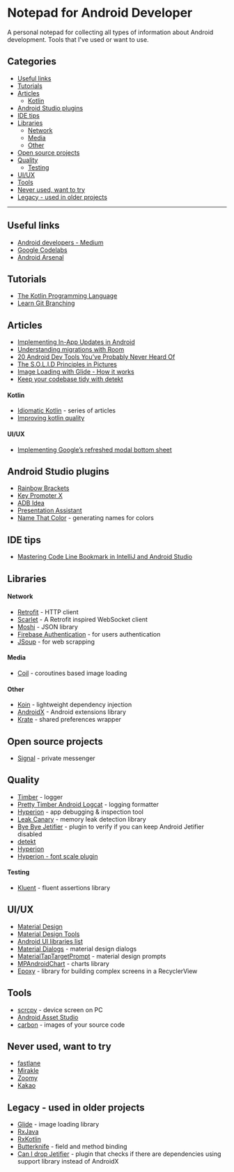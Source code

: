 # Notepad for Android Developer
A personal notepad for collecting all types of information about Android development. Tools that I've used or want to use.

## Categories
* [Useful links](#useful-links)
* [Tutorials](#tutorials)
* [Articles](#articles)
  * [Kotlin](#kotlin)
* [Android Studio plugins](#android-studio-plugins)
* [IDE tips](#ide-tips)
* [Libraries](#libraries)
  * [Network](#network)
  * [Media](#media)
  * [Other](#other)
* [Open source projects](#open-source-projects)
* [Quality](#quality)
  * [Testing](#testing)
* [UI/UX](#uiux)
* [Tools](#tools)
* [Never used, want to try](#never-used-want-to-try)
* [Legacy - used in older projects](#legacy---used-in-older-projects)
---
## Useful links
* [Android developers - Medium](https://medium.com/androiddevelopers)
* [Google Codelabs](https://codelabs.developers.google.com/)
* [Android Arsenal](https://android-arsenal.com/)

## Tutorials
* [The Kotlin Programming Language](https://caster.io/courses/kotlin-programming-language)
* [Learn Git Branching](https://learngitbranching.js.org/)

## Articles
* [Implementing In-App Updates in Android](https://medium.com/swlh/implementing-in-app-updates-in-android-26ea27609bd2)
* [Understanding migrations with Room](https://medium.com/androiddevelopers/understanding-migrations-with-room-f01e04b07929)
* [20 Android Dev Tools You’ve Probably Never Heard Of](https://medium.com/better-programming/20-android-dev-tools-youve-probably-never-heard-of-c6cc08b4e543)
* [The S.O.L.I.D Principles in Pictures](https://medium.com/backticks-tildes/the-s-o-l-i-d-principles-in-pictures-b34ce2f1e898)
* [Image Loading with Glide - How it works](https://codingwithmitch.com/blog/image-loading-with-glide-how-it-works/)
* [Keep your codebase tidy with detekt](https://medium.com/livefront/android-static-code-checks-keep-your-codebase-tidy-with-detekt-408435665fc3)
#### Kotlin
* [Idiomatic Kotlin](https://medium.com/tompee/idiomatic-kotlin-extension-functions-67735491851f) - series of articles
* [Improving kotlin quality](https://abdullahbalta.medium.com/improving-kotlin-quality-fc59df802ba8)
#### UI/UX
* [Implementing Google’s refreshed modal bottom sheet](https://medium.com/halcyon-mobile/implementing-googles-refreshed-modal-bottom-sheet-4e76cb5de65b)

## Android Studio plugins
* [Rainbow Brackets](https://plugins.jetbrains.com/plugin/10080-rainbow-brackets)
* [Key Promoter X](https://plugins.jetbrains.com/plugin/9792-key-promoter-x)
* [ADB Idea](https://plugins.jetbrains.com/plugin/7380-adb-idea)
* [Presentation Assistant](https://plugins.jetbrains.com/plugin/7345-presentation-assistant)
* [Name That Color](https://plugins.jetbrains.com/plugin/10422-name-that-color) - generating names for colors

## IDE tips
* [Mastering Code Line Bookmark in IntelliJ and Android Studio](https://medium.com/@amir.ghm/mastering-code-line-bookmark-in-intellij-and-android-studio-fcbf96bfbff1)

## Libraries
#### Network
* [Retrofit](https://square.github.io/retrofit/) - HTTP client
* [Scarlet](https://github.com/Tinder/Scarlet) - A Retrofit inspired WebSocket client
* [Moshi](https://github.com/square/moshi) - JSON library
* [Firebase Authentication](https://firebase.google.com/docs/auth) - for users authentication
* [JSoup](https://jsoup.org/) - for web scrapping
#### Media
* [Coil](https://coil-kt.github.io/coil/) - coroutines based image loading
#### Other
* [Koin](https://insert-koin.io/) - lightweight dependency injection
* [AndroidX](https://developer.android.com/jetpack/androidx) - Android extensions library
* [Krate](https://github.com/AutSoft/Krate) - shared preferences wrapper

## Open source projects
* [Signal](https://github.com/signalapp/Signal-Android) - private messenger

## Quality
* [Timber](https://github.com/JakeWharton/timber) - logger
* [Pretty Timber Android Logcat](https://github.com/androiddevnotesyoutube/pretty-timber-android-logcat) - logging formatter
* [Hyperion](https://github.com/willowtreeapps/Hyperion-Android) - app debugging & inspection tool
* [Leak Canary](https://github.com/square/leakcanary) - memory leak detection library
* [Bye Bye Jetifier](https://github.com/dipien/bye-bye-jetifier) - plugin to verify if you can keep Android Jetifier disabled
* [detekt](https://github.com/detekt/detekt-intellij-plugin)
* [Hyperion](https://github.com/willowtreeapps/Hyperion-Android)
* [Hyperion - font scale plugin](https://github.com/DroidsOnRoids/FoQA#font-scale-plugin)

#### Testing
* [Kluent](https://github.com/MarkusAmshove/Kluent) - fluent assertions library

## UI/UX
* [Material Design](https://material.io/)
* [Material Design Tools](https://material.io/resources)
* [Android UI libraries list](https://github.com/wasabeef/awesome-android-ui)
* [Material Dialogs](https://github.com/afollestad/material-dialogs) - material design dialogs
* [MaterialTapTargetPrompt](https://github.com/sjwall/MaterialTapTargetPrompt) - material design prompts
* [MPAndroidChart](https://github.com/PhilJay/MPAndroidChart) - charts library
* [Epoxy](https://github.com/airbnb/epoxy) - library for building complex screens in a RecyclerView

## Tools
* [scrcpy](https://github.com/Genymobile/scrcpy) - device screen on PC
* [Android Asset Studio](https://romannurik.github.io/AndroidAssetStudio/)
* [carbon](https://carbon.now.sh/) - images of your source code

## Never used, want to try
* [fastlane](https://fastlane.tools/)
* [Mirakle](https://github.com/Adambl4/mirakle)
* [Zoomy](https://github.com/imablanco/Zoomy)
* [Kakao](https://github.com/agoda-com/Kakao)

## Legacy - used in older projects
* [Glide](https://bumptech.github.io/glide/) - image loading library
* [RxJava](https://github.com/ReactiveX/RxJava)
* [RxKotlin](https://github.com/ReactiveX/RxKotlin)
* [Butterknife](http://jakewharton.github.io/butterknife/) - field and method binding
* [Can I drop Jetifier](https://github.com/plnice/can-i-drop-jetifier) - plugin that checks if there are dependencies using support library instead of AndroidX
